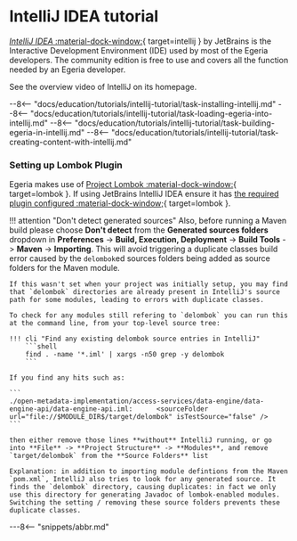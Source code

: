 <!-- SPDX-License-Identifier: CC-BY-4.0 -->
<!-- Copyright Contributors to the ODPi Egeria project 2020. -->

# IntelliJ IDEA tutorial

[*IntelliJ IDEA* :material-dock-window:](https://www.jetbrains.com/idea/){ target=intellij } by JetBrains is the Interactive Development Environment (IDE) used by most of the Egeria developers. The community edition is free to use and covers all the function needed by an Egeria developer.

See the overview video of IntelliJ on its homepage.

--8<-- "docs/education/tutorials/intellij-tutorial/task-installing-intellij.md"
--8<-- "docs/education/tutorials/intellij-tutorial/task-loading-egeria-into-intellij.md"
--8<-- "docs/education/tutorials/intellij-tutorial/task-building-egeria-in-intellij.md"
--8<-- "docs/education/tutorials/intellij-tutorial/task-creating-content-with-intellij.md"


### Setting up Lombok Plugin

Egeria makes use of [Project Lombok :material-dock-window:](https://projectlombok.org){ target=lombok }. If using JetBrains IntelliJ IDEA ensure it has [the required plugin configured :material-dock-window;](https://projectlombok.org/setup/intellij){ target=lombok }.

!!! attention "Don't detect generated sources"
    Also, before running a Maven build please choose **Don't detect** from the **Generated sources folders** dropdown in **Preferences** -> **Build, Execution, Deployment** -> **Build Tools** -> **Maven** -> **Importing**. This will avoid triggering a duplicate classes build error caused by the `delombok`ed sources folders being added as source folders for the Maven module.

    If this wasn't set when your project was initially setup, you may find that `delombok` directories are already present in IntelliJ's source path for some modules, leading to errors with duplicate classes.

    To check for any modules still refering to `delombok` you can run this at the command line, from your top-level source tree:

    !!! cli "Find any existing delombok source entries in IntelliJ"
        ```shell
        find . -name '*.iml' | xargs -n50 grep -y delombok
        ```

    If you find any hits such as:

    ```
    ./open-metadata-implementation/access-services/data-engine/data-engine-api/data-engine-api.iml:      <sourceFolder url="file://$MODULE_DIR$/target/delombok" isTestSource="false" />
    ```

    then either remove those lines **without** IntelliJ running, or go into **File** -> **Project Structure** -> **Modules**, and remove `target/delombok` from the **Source Folders** list

    Explanation: in addition to importing module defintions from the Maven `pom.xml`, IntelliJ also tries to look for any generated source. It finds the `delombok` directory, causing duplicates: in fact we only use this directory for generating Javadoc of lombok-enabled modules. Switching the setting / removing these source folders prevents these duplicate classes.


---8<-- "snippets/abbr.md"
